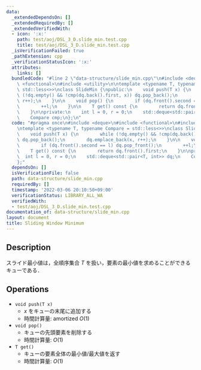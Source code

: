 ```yaml
---
data:
  _extendedDependsOn: []
  _extendedRequiredBy: []
  _extendedVerifiedWith:
  - icon: ':x:'
    path: test/aoj/DSL_3_D.slide_min.test.cpp
    title: test/aoj/DSL_3_D.slide_min.test.cpp
  _isVerificationFailed: true
  _pathExtension: cpp
  _verificationStatusIcon: ':x:'
  attributes:
    links: []
  bundledCode: "#line 2 \"data-structure/slide_min.cpp\"\n#include <deque>\n#include\
    \ <functional>\n#include <utility>\n\ntemplate <typename T, typename Compare =\
    \ std::less<>>\nclass SlideMin {\npublic:\n    void push(T x) {\n        while\
    \ (!dq.empty() && !cmp(dq.back().first, x)) dq.pop_back();\n        dq.emplace_back(x,\
    \ r++);\n    }\n\n    void pop() {\n        if (dq.front().second == l) dq.pop_front();\n\
    \        ++l;\n    }\n\n    T get() const {\n        return dq.front().first;\n\
    \    }\n\nprivate:\n    int l = 0, r = 0;\n    std::deque<std::pair<T, int>> dq;\n\
    \    Compare cmp;\n};\n"
  code: "#pragma once\n#include <deque>\n#include <functional>\n#include <utility>\n\
    \ntemplate <typename T, typename Compare = std::less<>>\nclass SlideMin {\npublic:\n\
    \    void push(T x) {\n        while (!dq.empty() && !cmp(dq.back().first, x))\
    \ dq.pop_back();\n        dq.emplace_back(x, r++);\n    }\n\n    void pop() {\n\
    \        if (dq.front().second == l) dq.pop_front();\n        ++l;\n    }\n\n\
    \    T get() const {\n        return dq.front().first;\n    }\n\nprivate:\n  \
    \  int l = 0, r = 0;\n    std::deque<std::pair<T, int>> dq;\n    Compare cmp;\n\
    };"
  dependsOn: []
  isVerificationFile: false
  path: data-structure/slide_min.cpp
  requiredBy: []
  timestamp: '2022-03-06 20:10:50+09:00'
  verificationStatus: LIBRARY_ALL_WA
  verifiedWith:
  - test/aoj/DSL_3_D.slide_min.test.cpp
documentation_of: data-structure/slide_min.cpp
layout: document
title: Sliding Window Minimum
---
```


## Description

スライド最小値は，全順序集合 $T$ を扱い，要素の最小値を求めることができるキューである．

## Operations

- `void push(T x)`
    - $x$ をキューの末尾に追加する
    - 時間計算量: $\mathrm{amortized}\ O(1)$
- `void pop()`
    - キューの先頭要素を削除する
    - 時間計算量: $O(1)$
- `T get()`
    - キューの要素全体の最小値/最大値を返す
    - 時間計算量: $O(1)$
